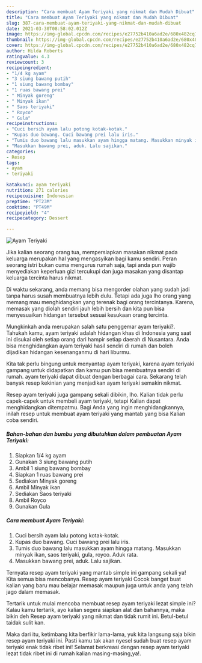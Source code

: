 ```yaml
---
description: "Cara membuat Ayam Teriyaki yang nikmat dan Mudah Dibuat"
title: "Cara membuat Ayam Teriyaki yang nikmat dan Mudah Dibuat"
slug: 387-cara-membuat-ayam-teriyaki-yang-nikmat-dan-mudah-dibuat
date: 2021-03-30T08:58:02.012Z
image: https://img-global.cpcdn.com/recipes/e27752b410a6ad2e/680x482cq70/ayam-teriyaki-foto-resep-utama.jpg
thumbnail: https://img-global.cpcdn.com/recipes/e27752b410a6ad2e/680x482cq70/ayam-teriyaki-foto-resep-utama.jpg
cover: https://img-global.cpcdn.com/recipes/e27752b410a6ad2e/680x482cq70/ayam-teriyaki-foto-resep-utama.jpg
author: Hilda Roberts
ratingvalue: 4.3
reviewcount: 3
recipeingredient:
- "1/4 kg ayam"
- "3 siung bawang putih"
- "1 siung bawang bombay"
- "1 ruas bawang prei"
- " Minyak goreng"
- " Minyak ikan"
- " Saos teriyaki"
- " Royco"
- " Gula"
recipeinstructions:
- "Cuci bersih ayam lalu potong kotak-kotak."
- "Kupas duo bawang. Cuci bawang prei lalu iris."
- "Tumis duo bawang lalu masukkan ayam hingga matang. Masukkan minyak ikan, saos teriyaki, gula, royco. Aduk rata."
- "Masukkan bawang prei, aduk. Lalu sajikan."
categories:
- Resep
tags:
- ayam
- teriyaki

katakunci: ayam teriyaki 
nutrition: 271 calories
recipecuisine: Indonesian
preptime: "PT23M"
cooktime: "PT49M"
recipeyield: "4"
recipecategory: Dessert

---
```



![Ayam Teriyaki](https://img-global.cpcdn.com/recipes/e27752b410a6ad2e/680x482cq70/ayam-teriyaki-foto-resep-utama.jpg)

Jika kalian seorang orang tua, mempersiapkan masakan nikmat pada keluarga merupakan hal yang mengasyikan bagi kamu sendiri. Peran seorang istri bukan cuma mengurus rumah saja, tapi anda pun wajib menyediakan keperluan gizi tercukupi dan juga masakan yang disantap keluarga tercinta harus nikmat.

Di waktu  sekarang, anda memang bisa mengorder olahan yang sudah jadi tanpa harus susah membuatnya lebih dulu. Tetapi ada juga lho orang yang memang mau menghidangkan yang terenak bagi orang tercintanya. Karena, memasak yang diolah sendiri jauh lebih bersih dan kita pun bisa menyesuaikan hidangan tersebut sesuai kesukaan orang tercinta. 



Mungkinkah anda merupakan salah satu penggemar ayam teriyaki?. Tahukah kamu, ayam teriyaki adalah hidangan khas di Indonesia yang saat ini disukai oleh setiap orang dari hampir setiap daerah di Nusantara. Anda bisa menghidangkan ayam teriyaki hasil sendiri di rumah dan boleh dijadikan hidangan kesenanganmu di hari liburmu.

Kita tak perlu bingung untuk menyantap ayam teriyaki, karena ayam teriyaki gampang untuk didapatkan dan kamu pun bisa membuatnya sendiri di rumah. ayam teriyaki dapat dibuat dengan berbagai cara. Sekarang telah banyak resep kekinian yang menjadikan ayam teriyaki semakin nikmat.

Resep ayam teriyaki juga gampang sekali dibikin, lho. Kalian tidak perlu capek-capek untuk membeli ayam teriyaki, tetapi Kalian dapat menghidangkan ditempatmu. Bagi Anda yang ingin menghidangkannya, inilah resep untuk membuat ayam teriyaki yang mantab yang bisa Kalian coba sendiri.

<!--inarticleads1-->

##### Bahan-bahan dan bumbu yang dibutuhkan dalam pembuatan Ayam Teriyaki:

1. Siapkan 1/4 kg ayam
1. Gunakan 3 siung bawang putih
1. Ambil 1 siung bawang bombay
1. Siapkan 1 ruas bawang prei
1. Sediakan  Minyak goreng
1. Ambil  Minyak ikan
1. Sediakan  Saos teriyaki
1. Ambil  Royco
1. Gunakan  Gula




<!--inarticleads2-->

##### Cara membuat Ayam Teriyaki:

1. Cuci bersih ayam lalu potong kotak-kotak.
1. Kupas duo bawang. Cuci bawang prei lalu iris.
1. Tumis duo bawang lalu masukkan ayam hingga matang. Masukkan minyak ikan, saos teriyaki, gula, royco. Aduk rata.
1. Masukkan bawang prei, aduk. Lalu sajikan.




Ternyata resep ayam teriyaki yang mantab simple ini gampang sekali ya! Kita semua bisa mencobanya. Resep ayam teriyaki Cocok banget buat kalian yang baru mau belajar memasak maupun juga untuk anda yang telah jago dalam memasak.

Tertarik untuk mulai mencoba membuat resep ayam teriyaki lezat simple ini? Kalau kamu tertarik, ayo kalian segera siapkan alat dan bahannya, maka bikin deh Resep ayam teriyaki yang nikmat dan tidak rumit ini. Betul-betul taidak sulit kan. 

Maka dari itu, ketimbang kita berfikir lama-lama, yuk kita langsung saja bikin resep ayam teriyaki ini. Pasti kamu tak akan nyesel sudah buat resep ayam teriyaki enak tidak ribet ini! Selamat berkreasi dengan resep ayam teriyaki lezat tidak ribet ini di rumah kalian masing-masing,ya!.


